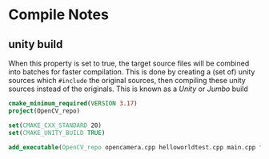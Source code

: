 # Compile Notes

## unity build

When this property is set to true, the target source files will be combined into batches for faster compilation.  This is done by creating a (set of) unity sources which `#include` the original sources, then compiling these unity sources instead of the originals.  This is known as a *Unity* or *Jumbo* build



```cmake
cmake_minimum_required(VERSION 3.17)
project(OpenCV_repo)

set(CMAKE_CXX_STANDARD 20)
set(CMAKE_UNITY_BUILD TRUE)

add_executable(OpenCV_repo opencamera.cpp helloworldtest.cpp main.cpp functions.h)

```

